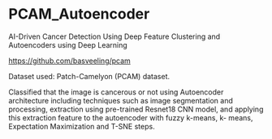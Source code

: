 # PCAM_Autoencoder
AI-Driven Cancer Detection Using Deep Feature Clustering and Autoencoders using Deep Learning

https://github.com/basveeling/pcam

Dataset used: Patch-Camelyon (PCAM) dataset.

Classified that the image is cancerous or not using Autoencoder architecture including techniques such as image segmentation and processing, extraction using pre-trained Resnet18 CNN model, and applying this extraction feature to the autoencoder with fuzzy k-means, k- means, Expectation Maximization and T-SNE steps.

